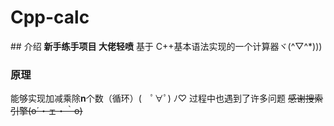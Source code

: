 # Cpp-calc
﻿## 介绍
**新手练手项目 大佬轻喷**
基于 C++基本语法实现的一个计算器ヾ(^▽^*)))
### 原理
能够实现加减乘除**n**个数（循环）(　ﾟ∀ﾟ) ﾉ♡
过程中也遇到了许多问题 ~~~~感谢搜索引擎(o´・ェ・｀o)~~~~
